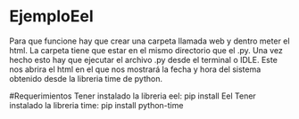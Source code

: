 # EjemploEel
Para que funcione hay que crear una carpeta llamada web y dentro meter el html.
La carpeta tiene que estar en el mismo directorio que el .py.
Una vez hecho esto hay que ejecutar el archivo .py desde el terminal o IDLE.
Este nos abrira el html en el que nos mostrará la fecha y hora del sistema obtenido desde la libreria time de python.

#Requerimientos
Tener instalado la libreria eel: pip install Eel
Tener instalado la libreria time: pip install python-time
